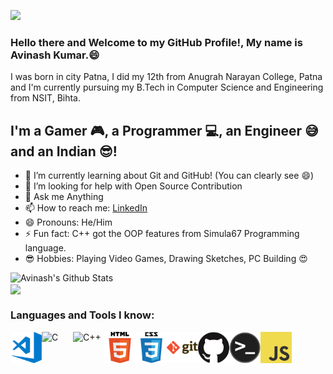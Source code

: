 ![](https://komarev.com/ghpvc/?username=avinashbest&color=47ccb3)

### Hello there and Welcome to my GitHub Profile!, My name is Avinash Kumar.😄

I was born in city Patna, I did my 12th from Anugrah Narayan College, Patna and I'm
currently pursuing my B.Tech in Computer Science and Engineering from NSIT, Bihta.

## I'm a Gamer 🎮, a Programmer 💻, an Engineer 😅 and an Indian 😎!

- 🌱 I’m currently learning about Git and GitHub! (You can clearly see 😄)
- 🤔 I’m looking for help with Open Source Contribution
- 💬 Ask me Anything
- 📫 How to reach me: [LinkedIn](https://www.linkedin.com/in/avinashbest/)
- 😄 Pronouns: He/Him
- ⚡ Fun fact: C++ got the OOP features from Simula67 Programming language.
- 😎 Hobbies: Playing Video Games, Drawing Sketches, PC Building 😍

<img align="left" alt="Avinash's Github Stats" src="https://github-readme-stats.codestackr.vercel.app/api?username=avinashbest&show_icons=true&hide_border=true" />
<br>
<a href="https://github.com/avinashbest/github-readme-stats"><img align="center" src="https://github-readme-stats.vercel.app/api/top-langs/?username=avinashbest&layout=compact" /></a>

### Languages and Tools I know:
<img align="left" alt="Visual Studio Code" width="50px"  height="50px" src="https://raw.githubusercontent.com/github/explore/80688e429a7d4ef2fca1e82350fe8e3517d3494d/topics/visual-studio-code/visual-studio-code.png" />
<img align = "left" src="https://devicons.github.io/devicon/devicon.git/icons/c/c-original.svg" alt="C" width="50" height="50" />
<img align="left" alt="C++" width="50px" src="https://devicons.github.io/devicon/devicon.git/icons/cplusplus/cplusplus-original.svg" />
<img align="left" alt="HTML5" width="50px" src="https://raw.githubusercontent.com/github/explore/80688e429a7d4ef2fca1e82350fe8e3517d3494d/topics/html/html.png" />
<img align="left" alt="CSS3" width="50px" src="https://raw.githubusercontent.com/github/explore/80688e429a7d4ef2fca1e82350fe8e3517d3494d/topics/css/css.png" />
<img align="left" alt="Git" width="50px" src="https://raw.githubusercontent.com/github/explore/80688e429a7d4ef2fca1e82350fe8e3517d3494d/topics/git/git.png" />
<img align="left" alt="GitHub" width="50px" src="https://raw.githubusercontent.com/github/explore/78df643247d429f6cc873026c0622819ad797942/topics/github/github.png" />
<img align="left" alt="Terminal" width="50px" src="https://raw.githubusercontent.com/github/explore/80688e429a7d4ef2fca1e82350fe8e3517d3494d/topics/terminal/terminal.png" />
<img src="https://raw.githubusercontent.com/github/explore/80688e429a7d4ef2fca1e82350fe8e3517d3494d/topics/javascript/javascript.png" alt="JavaScript" width="50" height="50" />

<!-- <img src="https://devicons.github.io/devicon/devicon.git/icons/python/python-original.svg" alt="Python" width="50" height="50" /> -->

<!-- <img src="https://devicons.github.io/devicon/devicon.git/icons/java/java-original.svg" alt="Java" width="50" height="50" /> -->
